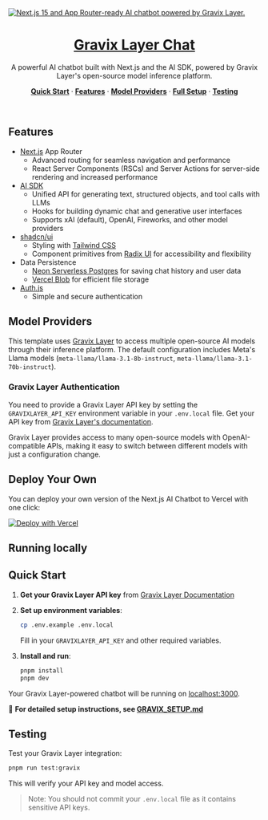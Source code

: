 <a href="https://gravixlayer.com/">
  <img alt="Next.js 15 and App Router-ready AI chatbot powered by Gravix Layer." src="app/(chat)/opengraph-image.png">
  <h1 align="center">Gravix Layer Chat</h1>
</a>

<p align="center">
    A powerful AI chatbot built with Next.js and the AI SDK, powered by Gravix Layer's open-source model inference platform.
</p>

<p align="center">
  <a href="QUICK_START.md"><strong>Quick Start</strong></a> ·
  <a href="#features"><strong>Features</strong></a> ·
  <a href="#model-providers"><strong>Model Providers</strong></a> ·
  <a href="GRAVIX_SETUP.md"><strong>Full Setup</strong></a> ·
  <a href="#testing"><strong>Testing</strong></a>
</p>
<br/>

## Features

- [Next.js](https://nextjs.org) App Router
  - Advanced routing for seamless navigation and performance
  - React Server Components (RSCs) and Server Actions for server-side rendering and increased performance
- [AI SDK](https://ai-sdk.dev/docs/introduction)
  - Unified API for generating text, structured objects, and tool calls with LLMs
  - Hooks for building dynamic chat and generative user interfaces
  - Supports xAI (default), OpenAI, Fireworks, and other model providers
- [shadcn/ui](https://ui.shadcn.com)
  - Styling with [Tailwind CSS](https://tailwindcss.com)
  - Component primitives from [Radix UI](https://radix-ui.com) for accessibility and flexibility
- Data Persistence
  - [Neon Serverless Postgres](https://vercel.com/marketplace/neon) for saving chat history and user data
  - [Vercel Blob](https://vercel.com/storage/blob) for efficient file storage
- [Auth.js](https://authjs.dev)
  - Simple and secure authentication

## Model Providers

This template uses [Gravix Layer](https://gravixlayer.com/) to access multiple open-source AI models through their inference platform. The default configuration includes Meta's Llama models (`meta-llama/llama-3.1-8b-instruct`, `meta-llama/llama-3.1-70b-instruct`).

### Gravix Layer Authentication

You need to provide a Gravix Layer API key by setting the `GRAVIXLAYER_API_KEY` environment variable in your `.env.local` file. Get your API key from [Gravix Layer's documentation](https://docs.gravixlayer.com/docs/getting-started).

Gravix Layer provides access to many open-source models with OpenAI-compatible APIs, making it easy to switch between different models with just a configuration change.

## Deploy Your Own

You can deploy your own version of the Next.js AI Chatbot to Vercel with one click:

[![Deploy with Vercel](https://vercel.com/button)](https://vercel.com/templates/next.js/nextjs-ai-chatbot)

## Running locally

## Quick Start

1. **Get your Gravix Layer API key** from [Gravix Layer Documentation](https://docs.gravixlayer.com/docs/getting-started)

2. **Set up environment variables**:
   ```bash
   cp .env.example .env.local
   ```
   Fill in your `GRAVIXLAYER_API_KEY` and other required variables.

3. **Install and run**:
   ```bash
   pnpm install
   pnpm dev
   ```

Your Gravix Layer-powered chatbot will be running on [localhost:3000](http://localhost:3000).

📖 **For detailed setup instructions, see [GRAVIX_SETUP.md](GRAVIX_SETUP.md)**

## Testing

Test your Gravix Layer integration:

```bash
pnpm run test:gravix
```

This will verify your API key and model access.

> Note: You should not commit your `.env.local` file as it contains sensitive API keys.
